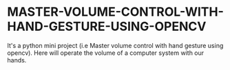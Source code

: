 # MASTER-VOLUME-CONTROL-WITH-HAND-GESTURE-USING-OPENCV
It's a python mini project (i.e Master volume control with hand gesture using opencv). Here will operate the volume of a computer system with our hands.
